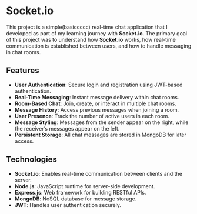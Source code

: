 # Socket.io 

This project is a simple(basiccccc) real-time chat application that I developed as part of my learning journey with **Socket.io**. The primary goal of this project was to understand how **Socket.io** works, how real-time communication is established between users, and how to handle messaging in chat rooms.

## Features

- **User Authentication**: Secure login and registration using JWT-based authentication.
- **Real-Time Messaging**: Instant message delivery within chat rooms.
- **Room-Based Chat**: Join, create, or interact in multiple chat rooms.
- **Message History**: Access previous messages when joining a room.
- **User Presence**: Track the number of active users in each room.
- **Message Styling**: Messages from the sender appear on the right, while the receiver’s messages appear on the left.
- **Persistent Storage**: All chat messages are stored in MongoDB for later access.

## Technologies

- **Socket.io**: Enables real-time communication between clients and the server.
- **Node.js**: JavaScript runtime for server-side development.
- **Express.js**: Web framework for building RESTful APIs.
- **MongoDB**: NoSQL database for message storage.
- **JWT**: Handles user authentication securely.
